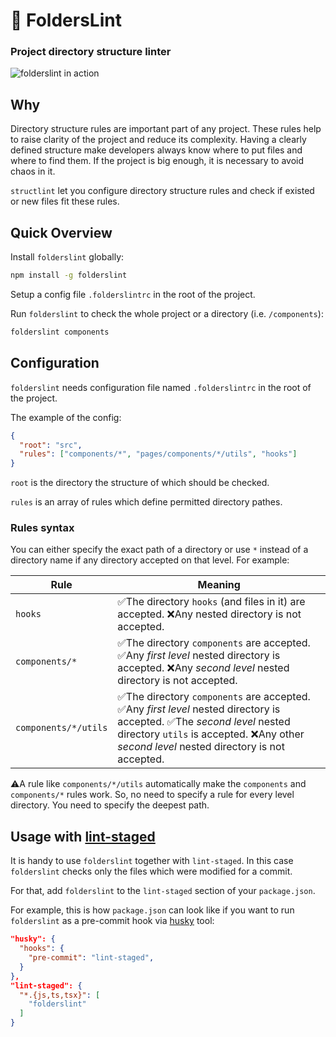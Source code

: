 # 📁 FoldersLint
### Project directory structure linter

![folderslint in action](https://raw.githubusercontent.com/denisraslov/folderslint/master/demo.png)

## Why

Directory structure rules are important part of any project. These rules help to raise clarity of the project and reduce its complexity. Having a clearly defined structure make developers always know where to put files and where to find them. If the project is big enough, it is necessary to avoid chaos in it.

`structlint` let you configure directory structure rules and check if existed or new files fit these rules.

## Quick Overview

Install `folderslint` globally:

```sh
npm install -g folderslint
```

Setup a config file `.folderslintrc` in the root of the project.

Run `folderslint` to check the whole project or a directory (i.e. `/components`):

```sh
folderslint components
```

## Configuration
`folderslint` needs configuration file named `.folderslintrc` in the root of the project.

The example of the config:

```json
{
  "root": "src",
  "rules": ["components/*", "pages/components/*/utils", "hooks"]
}
```

`root` is the directory the structure of which should be checked.

`rules` is an array of rules which define permitted directory pathes.

### Rules syntax

You can either specify the exact path of a directory or use `*` instead of a directory name if any directory accepted on that level. For example:

Rule | Meaning
--- | --- 
`hooks` | ✅The directory `hooks` (and files in it) are accepted. ❌Any nested directory is not accepted.
`components/*` | ✅The directory `components` are accepted. ✅Any *first level* nested directory is accepted. ❌Any *second level* nested directory is not accepted. 
`components/*/utils` | ✅The directory `components` are accepted. ✅Any *first level* nested directory is accepted. ✅The *second level* nested directory `utils` is accepted. ❌Any other *second level* nested directory is not accepted.

⚠️A rule like `components/*/utils` automatically make the `components` and `components/*` rules work. So, no need to specify a rule for every level directory. You need to specify the deepest path.


## Usage with [lint-staged](https://github.com/okonet/lint-staged)
It is handy to use `folderslint` together with `lint-staged`. In this case `folderslint` checks only the files which were modified for a commit.

For that, add `folderslint` to the `lint-staged` section of your `package.json`.

For example, this is how `package.json` can look like if you want to run `folderslint` as a pre-commit hook via [husky](https://github.com/typicode/husky) tool:

```json
"husky": {
  "hooks": {
    "pre-commit": "lint-staged",
  }
},
"lint-staged": {
  "*.{js,ts,tsx}": [
    "folderslint"
  ]
}
  ```
